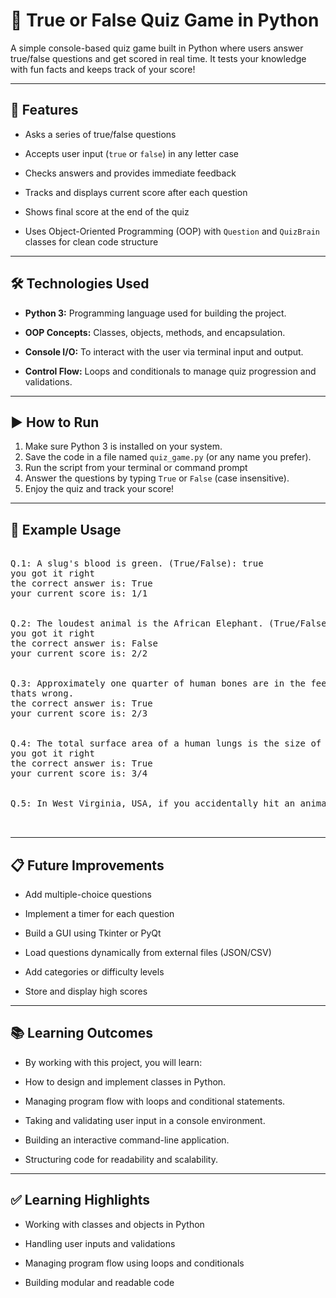 # 🧠 True or False Quiz Game in Python

A simple console-based quiz game built in Python where users answer true/false questions and get scored in real time. It tests your knowledge with fun facts and keeps track of your score!

---

## 📌 Features

- Asks a series of true/false questions
  
- Accepts user input (`true` or `false`) in any letter case
  
- Checks answers and provides immediate feedback
  
- Tracks and displays current score after each question
  
- Shows final score at the end of the quiz
  
- Uses Object-Oriented Programming (OOP) with `Question` and `QuizBrain` classes for clean code structure  

---


## 🛠️ Technologies Used

- **Python 3:** Programming language used for building the project.
  
- **OOP Concepts:** Classes, objects, methods, and encapsulation.
  
- **Console I/O:** To interact with the user via terminal input and output.
  
- **Control Flow:** Loops and conditionals to manage quiz progression and validations.
  


---

## ▶️ How to Run

1. Make sure Python 3 is installed on your system.  
2. Save the code in a file named `quiz_game.py` (or any name you prefer).  
3. Run the script from your terminal or command prompt
4. Answer the questions by typing `True` or `False` (case insensitive).  
5. Enjoy the quiz and track your score!

---

## 📄 Example Usage

<pre>

Q.1: A slug's blood is green. (True/False): true
you got it right
the correct answer is: True
your current score is: 1/1


Q.2: The loudest animal is the African Elephant. (True/False): false
you got it right
the correct answer is: False
your current score is: 2/2


Q.3: Approximately one quarter of human bones are in the feet. (True/False): ture
thats wrong.
the correct answer is: True
your current score is: 2/3


Q.4: The total surface area of a human lungs is the size of a football pitch. (True/False): true
you got it right
the correct answer is: True
your current score is: 3/4


Q.5: In West Virginia, USA, if you accidentally hit an animal with your car, you are free to take it home to eat. (True/False): 


</pre>



---

## 📋 Future Improvements

- Add multiple-choice questions
  
- Implement a timer for each question
  
- Build a GUI using Tkinter or PyQt
  
- Load questions dynamically from external files (JSON/CSV)
  
- Add categories or difficulty levels
  
- Store and display high scores  

---

## 📚 Learning Outcomes

- By working with this project, you will learn:

- How to design and implement classes in Python.

- Managing program flow with loops and conditional statements.

- Taking and validating user input in a console environment.

- Building an interactive command-line application.

- Structuring code for readability and scalability.







---


## ✅ Learning Highlights

- Working with classes and objects in Python
  
- Handling user inputs and validations
  
- Managing program flow using loops and conditionals
  
- Building modular and readable code  




